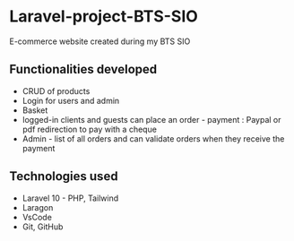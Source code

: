 # Laravel-project-BTS-SIO
E-commerce website created during my BTS SIO
## Functionalities developed
* CRUD of products
* Login for users and admin
* Basket
* logged-in clients and guests can place an order - payment : Paypal or pdf redirection to pay with a cheque
* Admin - list of all orders and can validate orders when they receive the payment
## Technologies used
* Laravel 10 - PHP, Tailwind
* Laragon
* VsCode
* Git, GitHub
